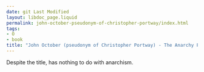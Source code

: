 ```yaml
---
date: git Last Modified
layout: libdoc_page.liquid
permalink: john-october-pseudonym-of-christopher-portway/index.html
tags:
- O
- book
title: "John October (pseudonym of Christopher Portway) - The Anarchy Pedlars"
---
```


Despite the title, has nothing to do with anarchism.